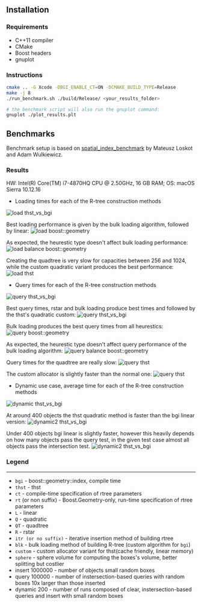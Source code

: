 
## Installation

### Requirements
* C++11 compiler
* CMake
* Boost headers 
* gnuplot

### Instructions

```bash
cmake .. -G Xcode -DBGI_ENABLE_CT=ON -DCMAKE_BUILD_TYPE=Release
make -j 8
./run_benchmark.sh ./build/Release/ <your_results_folder>

# the benchmark script will also run the gnuplot command:
gnuplot ./plot_results.plt
```

## Benchmarks

Benchmark setup is based on [spatial_index_benchmark](https://github.com/mloskot/spatial_index_benchmark) by Mateusz Loskot and Adam Wulkiewicz.

### Results

HW: Intel(R) Core(TM) i7-4870HQ CPU @ 2.50GHz, 16 GB RAM; OS: macOS Sierra 10.12.16

* Loading times for each of the R-tree construction methods

![load thst_vs_bgi](results/benchmark_load_bgi_vs_thst.png)

Best loading performance is given by the bulk loading algorithm, followed by linear:
![load boost::geometry](results/bgi_benchmark_rtree_load_itr_vs_blk.png)

As expected, the heurestic type doesn't affect bulk loading performance:
![load balance boost::geometry](results/bgi_benchmark_rtree_load_blk_vs_balancing.png)

Creating the quadtree is very slow for capacities between 256 and 1024, while the custom quadratic variant produces the best performance:
![load thst](results/thst_benchmark_load_itr.png)

* Query times for each of the R-tree construction methods

![query thst_vs_bgi](results/benchmark_query_bgi_vs_thst.png)

Best query times, rstar and bulk loading produce best times and followed by the thst's quadratic custom:
![query thst_vs_bgi](results/benchmark_query_bgi_vs_thst_best.png)

Bulk loading produces the best query times from all heurestics:
![query boost::geometry](results/bgi_benchmark_rtree_query_itr_vs_blk.png)

As expected, the heurestic type doesn't affect query performance of the bulk loading algorithm:
![query balance boost::geometry](results/bgi_benchmark_rtree_query_blk_vs_balancing.png)

Query times for the quadtree are really slow:
![query thst](results/thst_benchmark_query_itr.png)

The custom allocator is slightly faster than the normal one:
![query thst](results/thst_benchmark_query_cst.png)

* Dynamic use case, average time for each of the R-tree construction methods

![dynamic thst_vs_bgi](results/benchmark_dynamic_bgi_vs_thst.png)

At around 400 objects the thst quadratic method is faster than the bgi linear version:
![dynamic2 thst_vs_bgi](results/benchmark_dynamic_small_bgi_vs_thst.png)

Under 400 objects bgi linear is slightly faster, however this heavily depends on how many objects pass the query test, in the given test case almost all objects pass the intersection test.
![dynamic2 thst_vs_bgi](results/benchmark_dynamic_small_bgi_vs_thst.png)

### Legend
------

* ```bgi``` - boost::geometry::index, compile time
* ```thst``` - thst
* ```ct``` - compile-time specification of rtree parameters
* ```rt``` (or non suffix) - Boost.Geometry-only, run-time specification of rtree parameters
* ```L``` - linear
* ```Q``` - quadratic
* ```QT``` - quadtree
* ```R``` - rstar
* ```itr (or no suffix)```  - iterative insertion method of building rtree
* ```blk```  - bulk loading method of building R-tree (custom algorithm for ```bgi```)
* ```custom``` - custom allocator variant for thst(cache friendly, linear memory)
* ```sphere``` - sphere volume for computing the boxes's volume, better splitting but costlier
* insert 1000000 - number of objects small random boxes
* query   100000 - number of instersection-based queries with random boxes 10x larger than those inserted
* dynamic 200 - number of runs composed of clear, instersection-based queries and insert with small random boxes
